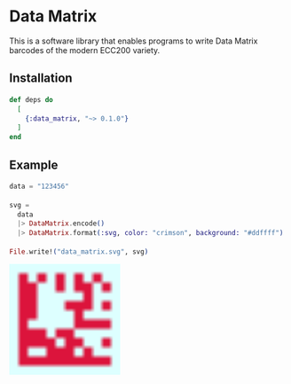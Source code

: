 # Data Matrix

This is a software library that enables programs to write Data Matrix barcodes of the modern ECC200 variety.

## Installation

```exs
def deps do
  [
    {:data_matrix, "~> 0.1.0"}
  ]
end
```

## Example

```ex
data = "123456"

svg =
  data
  |> DataMatrix.encode()
  |> DataMatrix.format(:svg, color: "crimson", background: "#ddffff")

File.write!("data_matrix.svg", svg)
```

<img src="./docs/figures/example_123456.svg" width="200" alt="Example Data Matrix">
